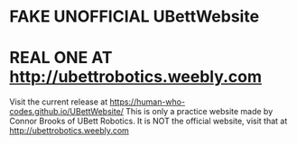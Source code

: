 # FAKE UNOFFICIAL UBettWebsite
# REAL ONE AT http://ubettrobotics.weebly.com

Visit the current release at https://human-who-codes.github.io/UBettWebsite/
This is only a practice website made by Connor Brooks of UBett Robotics. 
It is NOT the official website, visit that at http://ubettrobotics.weebly.com

